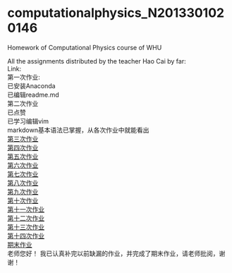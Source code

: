 # computationalphysics_N2013301020146
Homework of Computational Physics course of WHU

All the assignments distributed by the teacher Hao Cai by far:  
Link:  
第一次作业:  
已安装Anaconda  
已编辑readme.md  
第二次作业  
已点赞  
已学习编辑vim  
markdown基本语法已掌握，从各次作业中就能看出  
[第三次作业](https://github.com/NABLAfai/computationalphysics_N2013301020146/blob/master/the%203rd%20homework.md)  
[第四次作业](https://github.com/NABLAfai/computationalphysics_N2013301020146/blob/master/the%204th%20homework.md)  
[第五次作业](https://github.com/NABLAfai/computationalphysics_N2013301020146/blob/master/the%205th%20homework.md)  
[第六次作业](https://www.zybuluo.com/NABLAfai/note/408520)  
[第七次作业](https://www.zybuluo.com/NABLAfai/note/409236)  
[第八次作业](https://www.zybuluo.com/NABLAfai/note/410043)  
[第九次作业](https://www.zybuluo.com/NABLAfai/note/410463)  
[第十次作业](https://www.zybuluo.com/NABLAfai/note/410950)  
[第十一次作业](https://www.zybuluo.com/NABLAfai/note/409216)  
[第十二次作业](https://www.zybuluo.com/NABLAfai/note/411902)  
[第十三次作业](https://www.zybuluo.com/NABLAfai/note/411937)  
[第十四次作业](https://www.zybuluo.com/NABLAfai/note/411987)  
[期末作业](https://www.zybuluo.com/NABLAfai/note/410241)  
老师您好！
我已认真补完以前缺漏的作业，并完成了期末作业，请老师批阅，谢谢！
